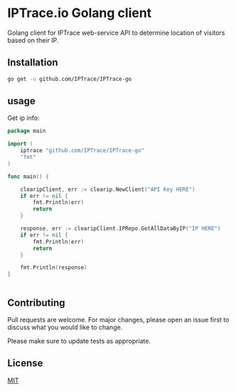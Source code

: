 # IPTrace.io Golang client

Golang client for IPTrace web-service API to determine location of visitors based on their IP. 

## Installation

```bash
go get -u github.com/IPTrace/IPTrace-go
```

## usage

Get ip info:

```go
package main

import (
	iptrace "github.com/IPTrace/IPTrace-go"
	"fmt"
)

func main() {

	clearipClient, err := clearip.NewClient("API Key HERE")
	if err != nil {
		fmt.Println(err)
		return
	}

	response, err := clearipClient.IPRepo.GetAllDataByIP("IP HERE")
	if err != nil {
		fmt.Println(err)
		return
	}

	fmt.Println(response)
}



```

## Contributing

Pull requests are welcome. For major changes, please open an issue first to discuss what you would like to change.

Please make sure to update tests as appropriate.

## License

[MIT](https://choosealicense.com/licenses/mit/)
